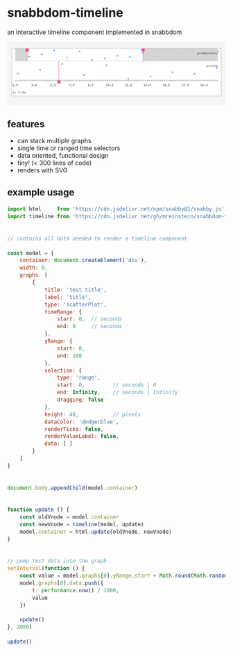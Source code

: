 # snabbdom-timeline

an interactive timeline component implemented in snabbdom

![alt text](scr1.png "screenshot")


## features
* can stack multiple graphs
* single time or ranged time selectors
* data oriented, functional design
* tiny! (< 300 lines of code)
* renders with SVG


## example usage

```javascript
import html     from 'https://cdn.jsdelivr.net/npm/snabby@1/snabby.js'
import timeline from 'https://cdn.jsdelivr.net/gh/mreinstein/snabbdom-timeline/timeline.js'


// contains all data needed to render a timeline component

const model = {
    container: document.createElement('div'),
    width: 0,
    graphs: [
        {
            title: 'test title',
            label: 'title',
            type: 'scatterPlot',
            timeRange: {
                start: 0,  // seconds
                end: 0     // seconds
            },
            yRange: {
                start: 0,
                end: 100
            },
            selection: {
                type: 'range',
                start: 0,         // seconds | 0
                end: Infinity,    // seconds | Infinity
                dragging: false
            },
            height: 40,           // pixels
            dataColor: 'dodgerblue',
            renderTicks: false,
            renderValueLabel: false,
            data: [ ]
        }
    ]
}


document.body.appendChild(model.container)


function update () {
    const oldVnode = model.container
    const newVnode = timeline(model, update)
    model.container = html.update(oldVnode, newVnode)
}


// pump test data into the graph
setInterval(function () {
    const value = model.graphs[0].yRange.start + Math.round(Math.random() * (model.graphs[0].yRange.end - model.graphs[0].yRange.start))
    model.graphs[0].data.push({
        t: performance.now() / 1000,
        value
    })

    update()
}, 2000)

update()

```
